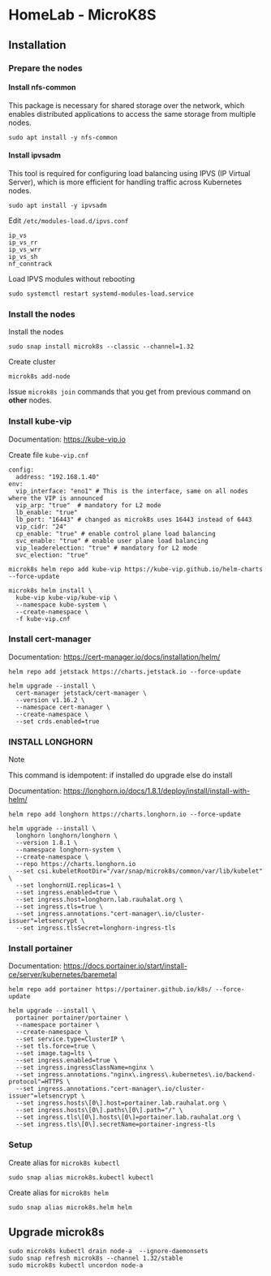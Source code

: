# HomeLab - MicroK8S

## Installation

### Prepare the nodes

#### Install nfs-common
This package is necessary for shared storage over the network, which enables distributed applications to access the same storage from multiple nodes.
```
sudo apt install -y nfs-common
```

#### Install ipvsadm
This tool is required for configuring load balancing using IPVS (IP Virtual Server), which is more efficient for handling traffic across Kubernetes nodes.
```
sudo apt install -y ipvsadm
```
Edit `/etc/modules-load.d/ipvs.conf`
```
ip_vs
ip_vs_rr
ip_vs_wrr
ip_vs_sh
nf_conntrack
```

Load IPVS modules without rebooting 
```
sudo systemctl restart systemd-modules-load.service
```

### Install the nodes
Install the nodes
```
sudo snap install microk8s --classic --channel=1.32
```

Create cluster
```
microk8s add-node
```
Issue `microk8s join` commands that you get from previous command on **other** nodes.



### Install kube-vip
Documentation: https://kube-vip.io

Create file `kube-vip.cnf`
```
config:
  address: "192.168.1.40"
env:
  vip_interface: "eno1" # This is the interface, same on all nodes where the VIP is announced
  vip_arp: "true"  # mandatory for L2 mode
  lb_enable: "true"
  lb_port: "16443" # changed as microk8s uses 16443 instead of 6443
  vip_cidr: "24"
  cp_enable: "true" # enable control plane load balancing
  svc_enable: "true" # enable user plane load balancing
  vip_leaderelection: "true" # mandatory for L2 mode
  svc_election: "true"
```


```
microk8s helm repo add kube-vip https://kube-vip.github.io/helm-charts --force-update
```

```
microk8s helm install \
  kube-vip kube-vip/kube-vip \
  --namespace kube-system \
  --create-namespace \
  -f kube-vip.cnf
```

### Install cert-manager
Documentation: https://cert-manager.io/docs/installation/helm/
```
helm repo add jetstack https://charts.jetstack.io --force-update
```

```
helm upgrade --install \
  cert-manager jetstack/cert-manager \
  --version v1.16.2 \
  --namespace cert-manager \
  --create-namespace \
  --set crds.enabled=true
```

### INSTALL LONGHORN
> [!NOTE]
> This command is idempotent: if installed do upgrade else do install

Documentation: https://longhorn.io/docs/1.8.1/deploy/install/install-with-helm/
```
helm repo add longhorn https://charts.longhorn.io --force-update
```

```
helm upgrade --install \
  longhorn longhorn/longhorn \
  --version 1.8.1 \
  --namespace longhorn-system \
  --create-namespace \
  --repo https://charts.longhorn.io
  --set csi.kubeletRootDir="/var/snap/microk8s/common/var/lib/kubelet" \
  --set longhornUI.replicas=1 \
  --set ingress.enabled=true \
  --set ingress.host=longhorn.lab.rauhalat.org \
  --set ingress.tls=true \
  --set ingress.annotations."cert-manager\.io/cluster-issuer"=letsencrypt \
  --set ingress.tlsSecret=longhorn-ingress-tls
```

### Install portainer
Documentation: https://docs.portainer.io/start/install-ce/server/kubernetes/baremetal

```
helm repo add portainer https://portainer.github.io/k8s/ --force-update
```

```
helm upgrade --install \
  portainer portainer/portainer \
  --namespace portainer \
  --create-namespace \
  --set service.type=ClusterIP \
  --set tls.force=true \
  --set image.tag=lts \
  --set ingress.enabled=true \
  --set ingress.ingressClassName=nginx \
  --set ingress.annotations."nginx\.ingress\.kubernetes\.io/backend-protocol"=HTTPS \
  --set ingress.annotations."cert-manager\.io/cluster-issuer"=letsencrypt \
  --set ingress.hosts\[0\].host=portainer.lab.rauhalat.org \
  --set ingress.hosts\[0\].paths\[0\].path="/" \
  --set ingress.tls\[0\].hosts\[0\]=portainer.lab.rauhalat.org \
  --set ingress.tls\[0\].secretName=portainer-ingress-tls
```

### Setup
Create alias for `microk8s kubectl`
```
sudo snap alias microk8s.kubectl kubectl
```

Create alias for `microk8s helm`
```
sudo snap alias microk8s.helm helm
```

## Upgrade microk8s
```
sudo microk8s kubectl drain node-a  --ignore-daemonsets
sudo snap refresh microk8s --channel 1.32/stable
sudo microk8s kubectl uncordon node-a
```

